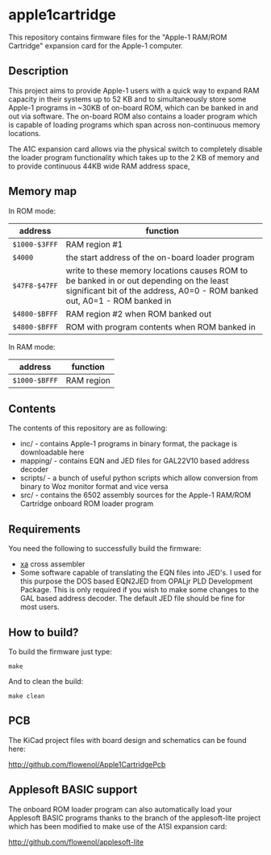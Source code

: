 # apple1cartridge

This repository contains firmware files for the "Apple-1 RAM/ROM Cartridge" expansion card for the Apple-1 computer.

## Description

This project aims to provide Apple-1 users with a quick way to expand RAM capacity in their systems up to 52 KB and to simultaneously store some Apple-1 programs in
~30KB of on-board ROM, which can be banked in and out via software. The on-board ROM also contains a loader program which is capable of loading programs which span across non-continuous memory locations.

The A1C expansion card allows via the physical switch to completely disable the loader program functionality which takes up to the 2 KB of memory
and to provide continuous 44KB wide RAM address space,

## Memory map

In ROM mode:

| address | function |
| --- | --- |
| `$1000-$3FFF` | RAM region #1 |
| `$4000` | the start address of the on-board loader program |
| `$47F8-$47FF` | write to these memory locations causes ROM to be banked in or out depending on the least significant bit of the address, A0=0 - ROM banked out, A0=1 - ROM banked in  |
| `$4800-$BFFF` | RAM region #2 when ROM banked out |
| `$4800-$BFFF` | ROM with program contents when ROM banked in |

In RAM mode:

| address | function |
| --- | --- |
| `$1000-$BFFF` | RAM region |

## Contents

The contents of this repository are as following:

* inc/ - contains Apple-1 programs in binary format, the package is downloadable here
* mapping/ - contains EQN and JED files for GAL22V10 based address decoder
* scripts/ - a bunch of useful python scripts which allow conversion from binary to Woz monitor format and vice versa
* src/ - contains the 6502 assembly sources for the Apple-1 RAM/ROM Cartridge onboard ROM loader program

## Requirements

You need the following to successfully build the firmware:

* [xa](https://www.floodgap.com/retrotech/xa/) cross assembler
* Some software capable of translating the EQN files into JED's. I used for this purpose the DOS based EQN2JED from OPALjr PLD Development Package. This is only required if you wish to make some changes to the GAL based address decoder. The default JED file should be fine for most users.

## How to build?

To build the firmware just type:

`make`

And to clean the build:

`make clean`

## PCB

The KiCad project files with board design and schematics can be found here:

http://github.com/flowenol/Apple1CartridgePcb

## Applesoft BASIC support

The onboard ROM loader program can also automatically load your Applesoft BASIC programs thanks to the branch of the
applesoft-lite project which has been modified to make use of the A1SI expansion card:

http://github.com/flowenol/applesoft-lite
